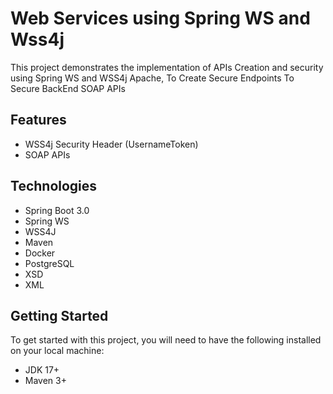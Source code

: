 # Web Services using Spring WS and Wss4j
This project demonstrates the implementation of APIs Creation and security using Spring WS and WSS4j Apache, To Create Secure Endpoints To Secure BackEnd SOAP APIs



## Features
* WSS4j Security Header (UsernameToken)
* SOAP APIs

## Technologies
* Spring Boot 3.0
* Spring WS
* WSS4J
* Maven
* Docker
* PostgreSQL
* XSD
* XML
 
## Getting Started
To get started with this project, you will need to have the following installed on your local machine:

* JDK 17+
* Maven 3+


<!-- To build and run the project, follow these steps:

* Clone the repository: `git clone https://github.com/YousefTsh/SpringBoot_JWT.git`
* Navigate to the project directory: cd SpringBoot_JWT
* Run Docker Compose File to Create PostgreSQL Container
* Add database "jwt_security" to postgres 
* Build the project: mvn clean install
* Run the project: mvn spring-boot:run 

-> The application will be available at http://localhost:8081. -->
